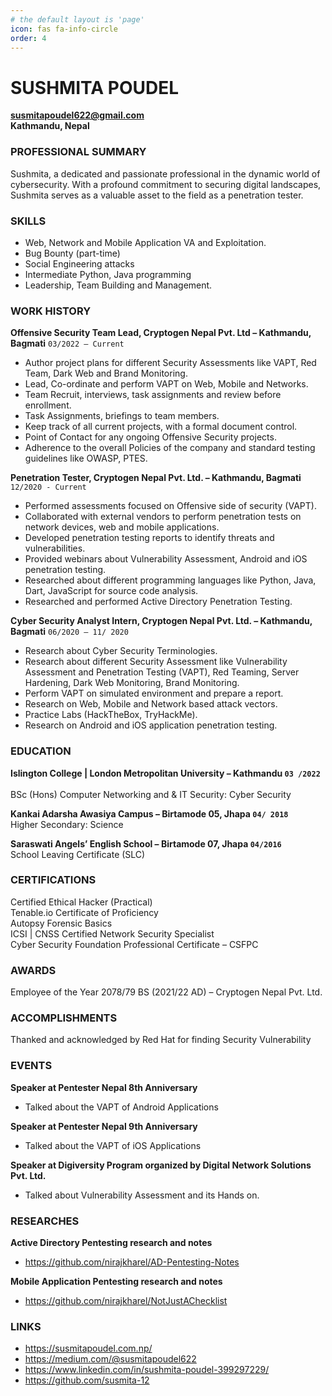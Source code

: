 ```yaml
---
# the default layout is 'page'
icon: fas fa-info-circle
order: 4
---
```


# SUSHMITA POUDEL
**susmitapoudel622@gmail.com**<br>
**Kathmandu, Nepal**

### PROFESSIONAL SUMMARY

Sushmita, a dedicated and passionate professional in the dynamic world of cybersecurity. With a profound commitment to securing digital landscapes, Sushmita serves as a valuable asset to the field as a penetration tester.

### SKILLS
- Web, Network and Mobile Application VA and Exploitation.
- Bug Bounty (part-time)
- Social Engineering attacks
- Intermediate Python, Java programming
- Leadership, Team Building and Management.


### WORK HISTORY

**Offensive Security Team Lead, Cryptogen Nepal Pvt. Ltd – Kathmandu, Bagmati** `03/2022 – Current`

- Author project plans for different Security Assessments like VAPT, Red Team, Dark Web and Brand Monitoring.
- Lead, Co-ordinate and perform VAPT on Web, Mobile and Networks.
- Team Recruit, interviews, task assignments and review before enrollment.
- Task Assignments, briefings to team members.
- Keep track of all current projects, with a formal document control.
- Point of Contact for any ongoing Offensive Security projects.
- Adherence to the overall Policies of the company and standard testing guidelines like
    OWASP, PTES.

**Penetration Tester, Cryptogen Nepal Pvt. Ltd. – Kathmandu, Bagmati** `12/2020 - Current`

- Performed assessments focused on Offensive side of security (VAPT).
- Collaborated with external vendors to perform penetration tests on network devices, web and mobile applications.
- Developed penetration testing reports to identify threats and vulnerabilities.
- Provided webinars about Vulnerability Assessment, Android and iOS penetration testing.
- Researched about different programming languages like Python, Java, Dart, JavaScript for source code analysis.
- Researched and performed Active Directory Penetration Testing.

**Cyber Security Analyst Intern, Cryptogen Nepal Pvt. Ltd. – Kathmandu, Bagmati** `06/2020 – 11/ 2020`

- Research about Cyber Security Terminologies.
- Research about different Security Assessment like Vulnerability Assessment and Penetration Testing (VAPT), Red Teaming, Server Hardening, Dark Web Monitoring, Brand Monitoring.
- Perform VAPT on simulated environment and prepare a report.
- Research on Web, Mobile and Network based attack vectors.
- Practice Labs (HackTheBox, TryHackMe).
- Research on Android and iOS application penetration testing.

### EDUCATION

**Islington College | London Metropolitan University – Kathmandu `03 /2022`**<br>	
BSc (Hons) Computer Networking and & IT Security: Cyber Security

**Kankai Adarsha Awasiya Campus – Birtamode 05, Jhapa `04/ 2018`**<br>
Higher Secondary: Science

**Saraswati Angels’ English School – Birtamode 07, Jhapa `04/2016`**<br>
School Leaving Certificate (SLC)

### CERTIFICATIONS

Certified Ethical Hacker (Practical)<br>
Tenable.io Certificate of Proficiency<br>
Autopsy Forensic Basics<br>
ICSI | CNSS Certified Network Security Specialist<br>
Cyber Security Foundation Professional Certificate – CSFPC<br>

### AWARDS

Employee of the Year 2078/79 BS (2021/22 AD) – Cryptogen Nepal Pvt. Ltd.

### ACCOMPLISHMENTS

Thanked and acknowledged by Red Hat for finding Security Vulnerability

### EVENTS
**Speaker at Pentester Nepal 8th Anniversary**
- Talked about the VAPT of Android Applications

**Speaker at Pentester Nepal 9th Anniversary**
- Talked about the VAPT of iOS Applications

**Speaker at Digiversity Program organized by Digital Network Solutions Pvt. Ltd.**
- Talked about Vulnerability Assessment and its Hands on.

### RESEARCHES

**Active Directory Pentesting research and notes**
- https://github.com/nirajkharel/AD-Pentesting-Notes

**Mobile Application Pentesting research and notes**
- https://github.com/nirajkharel/NotJustAChecklist

### LINKS

- https://susmitapoudel.com.np/
- https://medium.com/@susmitapoudel622
- https://www.linkedin.com/in/sushmita-poudel-399297229/
- https://github.com/susmita-12


